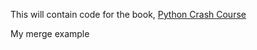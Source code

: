 This will contain code for the book, [Python Crash Course](https://ehmatthes.github.io/pcc_3e)


My merge example
